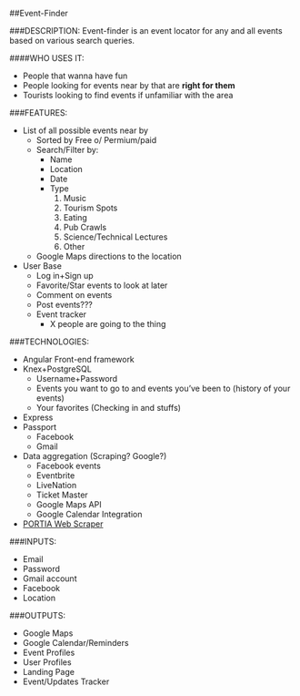 ##Event-Finder

###DESCRIPTION:
Event-finder is an event locator for any and all events based on various search queries. 

####WHO USES IT:
+ People that wanna have fun
+ People looking for events near by that are __right for them__
+ Tourists looking to find events if unfamiliar with the area

###FEATURES: 
+ List of all possible events near by
	+ Sorted by Free o/ Permium/paid
	+ Search/Filter by:
		+ Name
		+ Location
		+ Date
		+ Type 
			1. Music
			3. Tourism Spots
			4. Eating
			5. Pub Crawls
			6. Science/Technical Lectures
			7. Other
	+ Google Maps directions to the location
+ User Base
	+ Log in+Sign up
	+ Favorite/Star events to look at later
	+ Comment on events
	+ Post events???
	+ Event tracker
		+ X people are going to the thing

###TECHNOLOGIES:
+ Angular Front-end framework
+ Knex+PostgreSQL
	+ Username+Password
	+ Events you want to go to and events you’ve been to (history of your events)
	+ Your favorites (Checking in and stuffs)
+ Express
+ Passport
	+ Facebook
	+ Gmail
+ Data aggregation (Scraping? Google?)
	+ Facebook events
	+ Eventbrite
	+ LiveNation
	+ Ticket Master
	+ Google Maps API 
	+ Google Calendar Integration
 + [PORTIA Web Scraper](http://scrapinghub.com/portia/)

###INPUTS:
+ Email
+ Password
+ Gmail account
+ Facebook
+ Location

###OUTPUTS:
+ Google Maps
+ Google Calendar/Reminders
+ Event Profiles
+ User Profiles
+ Landing Page
+ Event/Updates Tracker
